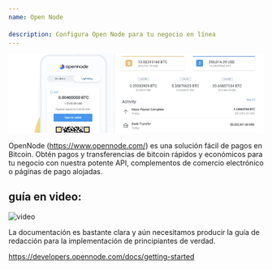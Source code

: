 ```yaml
---
name: Open Node

description: Configura Open Node para tu negocio en línea
---
```


![cover](assets/cover.png)

OpenNode (https://www.opennode.com/) es una solución fácil de pagos en Bitcoin. Obtén pagos y transferencias de bitcoin rápidos y económicos para tu negocio con nuestra potente API, complementos de comercio electrónico o páginas de pago alojadas.

## guía en video:

![video](https://youtu.be/sKk1Crk8QPc)

La documentación es bastante clara y aún necesitamos producir la guía de redacción para la implementación de principiantes de verdad.

https://developers.opennode.com/docs/getting-started
